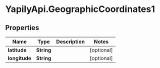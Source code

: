 # YapilyApi.GeographicCoordinates1

## Properties

Name | Type | Description | Notes
------------ | ------------- | ------------- | -------------
**latitude** | **String** |  | [optional] 
**longitude** | **String** |  | [optional] 


